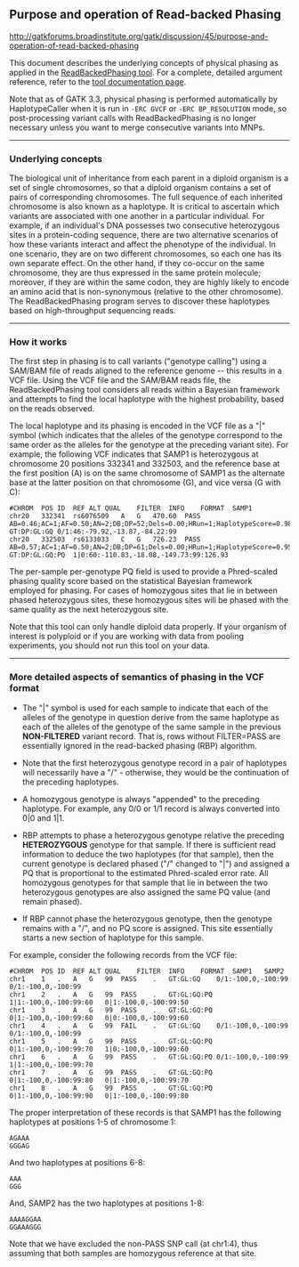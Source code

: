 ## Purpose and operation of Read-backed Phasing

http://gatkforums.broadinstitute.org/gatk/discussion/45/purpose-and-operation-of-read-backed-phasing

<p>This document describes the underlying concepts of physical phasing as applied in the <a href="https://www.broadinstitute.org/gatk/gatkdocs/org_broadinstitute_gatk_tools_walkers_phasing_ReadBackedPhasing.php">ReadBackedPhasing tool</a>. For a complete, detailed argument reference, refer to the <a href="https://www.broadinstitute.org/gatk/gatkdocs/org_broadinstitute_gatk_tools_walkers_phasing_ReadBackedPhasing.php">tool documentation page</a>.</p>
<p>Note that as of GATK 3.3, physical phasing is performed automatically by HaplotypeCaller when it is run in <code>-ERC GVCF</code> or <code>-ERC BP_RESOLUTION</code> mode, so post-processing variant calls with ReadBackedPhasing is no longer necessary unless you want to merge consecutive variants into MNPs. </p>
<hr />
<h3>Underlying concepts</h3>
<p>The biological unit of inheritance from each parent in a diploid organism is a set of single chromosomes, so that a diploid organism contains a set of pairs of corresponding chromosomes.  The full sequence of each inherited chromosome is also known as a haplotype.  It is critical to ascertain which variants are associated with one another in a particular individual.  For example, if an individual's DNA possesses two consecutive heterozygous sites in a protein-coding sequence, there are two alternative scenarios of how these variants interact and affect the phenotype of the individual.  In one scenario, they are on two different chromosomes, so each one has its own separate effect.  On the other hand, if they co-occur on the same chromosome, they are thus expressed in the same protein molecule; moreover, if they are within the same codon, they are highly likely to encode an amino acid that is non-synonymous (relative to the other chromosome).  The ReadBackedPhasing program serves to discover these haplotypes based on high-throughput sequencing reads.</p>
<hr />
<h3>How it works</h3>
<p>The first step in phasing is to call variants (&quot;genotype calling&quot;) using a SAM/BAM file of reads aligned to the reference genome -- this results in a VCF file.  Using the VCF file and the SAM/BAM reads file, the ReadBackedPhasing tool considers all reads within a Bayesian framework and attempts to find the local haplotype with the highest probability, based on the reads observed.</p>
<p>The local haplotype and its phasing is encoded in the VCF file as a &quot;|&quot; symbol (which indicates that the alleles of the genotype correspond to the same order as the alleles for the genotype at the preceding variant site).  For example, the following VCF indicates that SAMP1 is heterozygous at chromosome 20 positions 332341 and 332503, and the reference base at the first position (A) is on the same chromosome of SAMP1 as the alternate base at the latter position on that chromosome (G), and vice versa (G with C):</p>
<pre><code class="pre_md">#CHROM  POS ID  REF ALT QUAL    FILTER  INFO    FORMAT  SAMP1   
chr20   332341  rs6076509   A   G   470.60  PASS    AB=0.46;AC=1;AF=0.50;AN=2;DB;DP=52;Dels=0.00;HRun=1;HaplotypeScore=0.98;MQ=59.11;MQ0=0;OQ=627.69;QD=12.07;SB=-145.57    GT:DP:GL:GQ 0/1:46:-79.92,-13.87,-84.22:99
chr20   332503  rs6133033   C   G   726.23  PASS    AB=0.57;AC=1;AF=0.50;AN=2;DB;DP=61;Dels=0.00;HRun=1;HaplotypeScore=0.95;MQ=60.00;MQ0=0;OQ=894.70;QD=14.67;SB=-472.75    GT:DP:GL:GQ:PQ  1|0:60:-110.83,-18.08,-149.73:99:126.93</code class="pre_md"></pre>
<p>The per-sample per-genotype PQ field is used to provide a Phred-scaled phasing quality score based on the statistical Bayesian framework employed for phasing. For cases of homozygous sites that lie in between phased heterozygous sites, these homozygous sites will be phased with the same quality as the next heterozygous site.</p>
<p>Note that this tool can only handle diploid data properly. If your organism of interest is polyploid or if you are working with data from pooling experiments, you should not run this tool on your data.</p>
<hr />
<h3>More detailed aspects of semantics of phasing in the VCF format</h3>
<ul>
<li>
<p>The &quot;|&quot; symbol is used for each sample to indicate that each of the alleles of the genotype in question derive from the same haplotype as each of the alleles of the genotype of the same sample in the previous <b>NON-FILTERED</b> variant record.  That is, rows without FILTER=PASS are essentially ignored in the read-backed phasing (RBP) algorithm.</p>
</li>
<li>
<p>Note that the first heterozygous genotype record in a pair of haplotypes will necessarily have a &quot;/&quot; - otherwise, they would be the continuation of the preceding haplotypes.</p>
</li>
<li>
<p>A homozygous genotype is always &quot;appended&quot; to the preceding haplotype.  For example, any 0/0 or 1/1 record is always converted into 0|0 and 1|1.</p>
</li>
<li>
<p>RBP attempts to phase a heterozygous genotype relative the preceding <strong>HETEROZYGOUS</strong> genotype for that sample.  If there is sufficient read information to deduce the two haplotypes (for that sample), then the current genotype is declared phased (&quot;/&quot; changed to &quot;|&quot;) and assigned a PQ that is proportional to the estimated Phred-scaled error rate.  All homozygous genotypes for that sample that lie in between the two heterozygous genotypes are also assigned the same PQ value (and remain phased).</p>
</li>
<li>If RBP cannot phase the heterozygous genotype, then the genotype remains with a &quot;/&quot;, and no PQ score is assigned.  This site essentially starts a new section of haplotype for this sample.</li>
</ul>
<p>For example, consider the following records from the VCF file:</p>
<pre><code class="pre_md">#CHROM  POS ID  REF ALT QUAL    FILTER  INFO    FORMAT  SAMP1   SAMP2
chr1    1   .   A   G   99  PASS    .   GT:GL:GQ    0/1:-100,0,-100:99  0/1:-100,0,-100:99
chr1    2   .   A   G   99  PASS    .   GT:GL:GQ:PQ 1|1:-100,0,-100:99:60   0|1:-100,0,-100:99:50
chr1    3   .   A   G   99  PASS    .   GT:GL:GQ:PQ 0|1:-100,0,-100:99:60   0|0:-100,0,-100:99:60
chr1    4   .   A   G   99  FAIL    .   GT:GL:GQ    0/1:-100,0,-100:99  0/1:-100,0,-100:99
chr1    5   .   A   G   99  PASS    .   GT:GL:GQ:PQ 0|1:-100,0,-100:99:70   1|0:-100,0,-100:99:60
chr1    6   .   A   G   99  PASS    .   GT:GL:GQ:PQ 0/1:-100,0,-100:99  1|1:-100,0,-100:99:70
chr1    7   .   A   G   99  PASS    .   GT:GL:GQ:PQ 0|1:-100,0,-100:99:80   0|1:-100,0,-100:99:70
chr1    8   .   A   G   99  PASS    .   GT:GL:GQ:PQ 0|1:-100,0,-100:99:90   0|1:-100,0,-100:99:80</code class="pre_md"></pre>
<p>The proper interpretation of these records is that SAMP1 has the following haplotypes at positions 1-5 of chromosome 1:</p>
<pre><code class="pre_md">AGAAA
GGGAG</code class="pre_md"></pre>
<p>And two haplotypes at positions 6-8:</p>
<pre><code class="pre_md">AAA
GGG</code class="pre_md"></pre>
<p>And, SAMP2 has the two haplotypes at positions 1-8:</p>
<pre><code class="pre_md">AAAAGGAA
GGAAAGGG</code class="pre_md"></pre>
<p>Note that we have excluded the non-PASS SNP call (at chr1:4), thus assuming that both samples are homozygous reference at that site.</p>